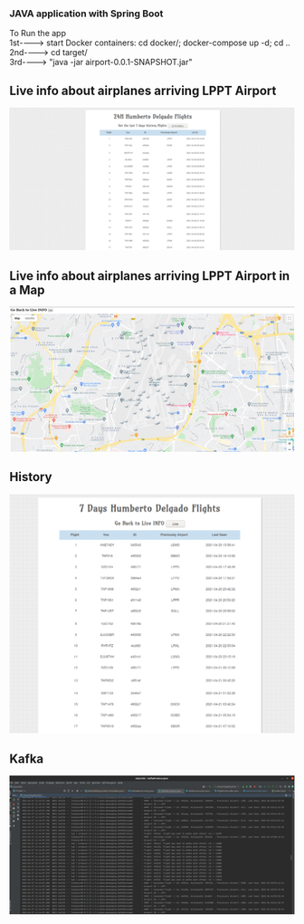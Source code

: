 ### JAVA application with Spring Boot

To Run the app <br />
1st----> start Docker containers: cd docker/;   docker-compose up -d;   cd ..<br />
2nd----> cd target/ <br />
3rd----> "java -jar airport-0.0.1-SNAPSHOT.jar" <br />

## Live info about airplanes arriving LPPT Airport
<img src="live_info.png" alt="" width="600" />

## Live info about airplanes arriving LPPT Airport in a Map
<img src="map_info.png" alt="" width="600" />

## History
<img src="history.png" alt="" width="600" />

## Kafka
<img src="kafka.png" alt="" width="600" />


